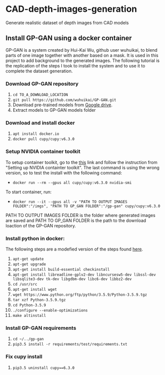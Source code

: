 # CAD-depth-images-generation
Generate realistic dataset of depth images from CAD models

## Install GP-GAN using a docker container

GP-GAN is a system created by Hui-Kai Wu, github user wuhuikai, to blend parts of one image together with another based on a mask. It is used in this project to add background to the generated images. The following tutorial is the replication of the steps I took to install the system and to use it to complete the dataset generation.


### Download GP-GAN repository
1. ```cd TO_A_DOWNLOAD_LOCATION```
2. ```git pull https://github.com/wuhuikai/GP-GAN.git```
3. Download pre-trained models from [Google drive](https://drive.google.com/drive/folders/0Bybnpq8dvwudVjBHNWNHUmVSV28).
4. Extract models to GP-GAN models folder

### Download and install docker
1. ```apt install docker.io```
2. ```docker pull cupy/cupy:v6.3.0```

### Setup NVIDIA container toolkit
To setup container toolkit, go to the [this](https://docs.nvidia.com/datacenter/cloud-native/container-toolkit/install-guide.html#docker) link and follow the instruction from "Setting up NVIDIA containter toolkit". The last command is using the wrong version, so to test the install with the following command: 
* ```docker run --rm --gpus all cupy/cupy:v6.3.0 nvidia-smi```

To start container, run:
* ```docker run --it --gpus all -v "PATH TO OUTPUT IMAGES FOLDER":"/imgs", "PATH TO GP_GAN FOLDER":"/gp-gan" cupy/cupy:v6.3.0```

PATH TO OUTPUT IMAGES FOLDER is the folder where generated images are saved and PATH TO GP_GAN FOLDER is the path to the download loaction of the GP-GAN repository.

### Install python in docker:
The following steps are a modefied version of the steps found [here](https://tecadmin.net/install-python-3-5-on-ubuntu/).

1. ```apt-get update```
2. ```apt-get upgrade```
3. ```apt-get install build-essential checkinstall```
4. ```apt-get install libreadline-gplv2-dev libncursesw5-dev libssl-dev libsqlite3-dev tk-dev libgdbm-dev libc6-dev libbz2-dev```
5. ```cd /usr/src```
6. ```apt-get install wget```
7. ```wget https://www.python.org/ftp/python/3.5.9/Python-3.5.9.tgz```
8. ```tar xzf Python-3.5.9.tgz```
9. ```cd Python-3.5.9```
10. ```./configure --enable-optimizations```
11. ```make altinstall```

### Install GP-GAN requirements
1. ```cd ~/../gp-gan```
2. ```pip3.5 install -r requirements/test/requirements.txt```

### Fix cupy install
1. ```pip3.5 uninstall cupy==6.3.0```
